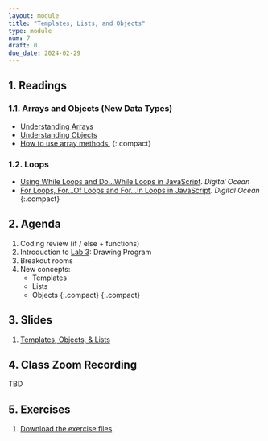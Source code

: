 ```yaml
---
layout: module
title: "Templates, Lists, and Objects"
type: module
num: 7
draft: 0
due_date: 2024-02-29
---
```


## 1. Readings

### 1.1. Arrays and Objects (New Data Types)
* <a href="https://www.digitalocean.com/community/tutorials/understanding-arrays-in-javascript" target="_blank">Understanding Arrays</a>
* <a href="https://www.digitalocean.com/community/tutorials/understanding-objects-in-javascript" target="_blank">Understanding Objects</a>
* <a href="https://www.digitalocean.com/community/tutorials/how-to-use-array-methods-in-javascript-mutator-methods" target="_blank">How to use array methods.</a>
{:.compact}

### 1.2. Loops
* <a href="https://www.digitalocean.com/community/tutorials/using-while-loops-and-do-while-loops-in-javascript" target="_blank">Using While Loops and Do...While Loops in JavaScript</a>. <em>Digital Ocean</em>  
* <a href="https://www.digitalocean.com/community/tutorials/for-loops-for-of-loops-and-for-in-loops-in-javascript" target="_blank">For Loops, For...Of Loops and For...In Loops in JavaScript</a>. <em>Digital Ocean</em>  
{:.compact}

## 2. Agenda
1. Coding review (if / else + functions)
2. Introduction to [Lab 3](../assignments/lab03): Drawing Program
3. Breakout rooms
4. New concepts:
    * Templates
    * Lists
    * Objects
    {:.compact}
{:.compact}

## 3. Slides
1. <a href="https://docs.google.com/presentation/d/1pOIB0i3t71dO-tzjPkbSYiPWMD-hFu40-0RYD-cJUIw/edit#slide=id.g1f1e31e99bf_0_0" target="_blank">Templates, Objects, & Lists</a>

## 4. Class Zoom Recording
TBD


## 5. Exercises
1. <a href="../course-files/exercises/week07.zip" target="_blank">Download the exercise files</a>